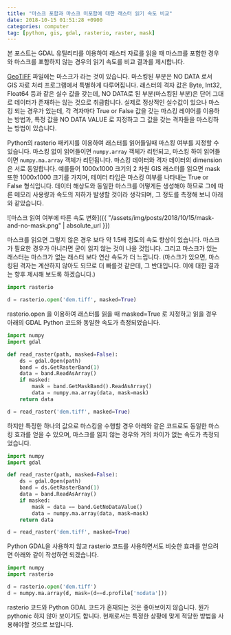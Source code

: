 ```yaml
---
title: "마스크 포함과 마스크 미포함에 대한 래스터 읽기 속도 비교"
date: 2018-10-15 01:51:28 +0900
categories: computer
tag: [python, gis, gdal, rasterio, raster, mask] 
---
```


본 포스트는 GDAL 유틸리티를 이용하여 래스터 자료를 읽을 때 마스크를 포함한 경우와
마스크를 포함하지 않는 경우의 읽기 속도를 비교 결과를 제시합니다.

[GeoTIFF][gdal-geotiff] 파일에는 마스크가 라는 것이 있습니다. 마스킹된 부분은 NO DATA 로서
GIS 자료 처리 프로그램에서 특별하게 다루어집니다. 래스터의 격자 값은 Byte, Int32, Float64 등과 같은 실수 
값을 갖는데, NO DATA로 된 부분(마스킹된 부분)은 단어 그대로 데이터가 존재하는 않는 것으로 취급합니다.
실제로 정상적인 실수값이 있으나 마스킹 되는 경우가 있는데, 
각 격자마다 True or False 값을 갖는 마스킹 레이어를 이용하는 방법과,
특정 값을 NO DATA VALUE 로 지정하고 그 값을 갖는 격자들을 마스킹하는 방법이 있습니다.

Python의 rasterio 패키지를 이용하여 래스터를 읽어들일때 마스킹 여부를 지정할 수 있습니다.
마스킹 없이 읽어들이면 `numpy.array` 객체가 리턴되고,
마스킹 하여 읽어들이면 `numpy.ma.array` 객체가 리턴됩니다.
마스킹 데이터와 격자 데이터의 dimension은 서로 동일합니다. 
예를들어 1000x1000 크기의 2 차원 GIS 래스터를 읽으면 mask 또한 1000x1000 크기를 가지며,
테이터 타입은 마스킹 여부를 나타내는 True or False 형식입니다. 데이터 해상도와 동일한 마스크를 
어떻게든 생성해야 하므로 그에 따른 메모리 사용량과 속도의 저하가 발생할 것이라 생각되며, 
그 정도를 측정해 보니 아래와 같았습니다.

![마스크 읽여 여부에 따른 속도 변화]({{ "/assets/img/posts/2018/10/15/mask-and-no-mask.png" | absolute_url }})

마스크를 읽으면 그렇지 않은 경우 보다 약 1.5배 정도의 속도 향상이 있습니다. 마스크가 필요한 경우가 아니라면
굳이 읽지 않는 것이 나을 것입니다. 그리고 마스크가 있는 래스터는 마스크가 없는 래스터 보다 연산 속도가 더 느립니다.
(마스크가 있으면, 마스킹된 격자는 계산하지 않아도 되므로 더 빠를것 같은데, 그 반대입니다. 이에 대한 결과는
향후 제시해 보도록 하겠습니다.) 

```python
import rasterio

d = rasterio.open('dem.tiff', masked=True)
```

rasterio.open 을 이용하여 래스터를 읽을 때 masked=True 로 지정하고 읽을 경우 아래의 GDAL Python 코드와 동일한
속도가 측정되었습니다.

```python
import numpy
import gdal

def read_raster(path, masked=False):
    ds = gdal.Open(path)
    band = ds.GetRasterBand(1)
    data = band.ReadAsArray()
    if masked:
        mask = band.GetMaskBand().ReadAsArray()
        data = numpy.ma.array(data, mask=mask)
    return data

d = read_raster('dem.tiff', masked=True)
```

하지만 특정한 하나의 값으로 마스킹을 수행할 경우 아래와 같은 코드로도 동일한 마스킹 효과를 얻을 수 있으며,
마스크를 읽지 않는 경우와 거의 차이가 없는 속도가 측정되었습니다.

```python
import numpy
import gdal

def read_raster(path, masked=False):
    ds = gdal.Open(path)
    band = ds.GetRasterBand(1)
    data = band.ReadAsArray()
    if masked:
        mask = data == band.GetNoDataValue()
        data = numpy.ma.array(data, mask=mask)
    return data

d = read_raster('dem.tiff', masked=True)
```

Python GDAL을 사용하지 않고 rasterio 코드를 사용하면서도 비슷한 효과를 얻으려면 아래와 같이 작성하면 되겠습니다. 

```python
import numpy
import rasterio

d = rasterio.open('dem.tiff')
d = numpy.ma.array(d, mask=(d==d.profile['nodata']))

```

rasterio 코드와 Python GDAL 코드가 혼재되는 것은 좋아보이지 않습니다. 뭔가 pythonic 하지 않아 보이기도 합니다.
현재로서는 특정한 상황에 맞게 적당한 방법을 사용해야할 것으로 보입니다.

[gdal-geotiff]: https://www.gdal.org/frmt_gtiff.html
